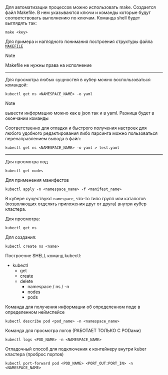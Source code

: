 Для автоматизации процессов можно использовать make. Создается файл Makefile. В нем указываются ключи и команды которые будут соответствовать выполнению по ключам.
Команда shell будет выглядять так:

```shell
make <key>
```

Для примера и наглядного понимания построения структуры файла [`MAKEFILE`](https://github.com/Limewax163/k8s/blob/main/Makefile.md)

> [!NOTE]
> Makefile не нужны права на исполнение
---

Для просмотра любых сущностей в кубер можно воспользоваться командой:

```shell
kubectl get ns <NAMESPACE_NAME> -o yaml
```
> [!NOTE]
> вывести информацию можно как в json так и в yaml. Разница будет в окончании команды

Соответственно для отладки и быстрого получения настроек для любого удобного редактирования либо парсинга можно пользоваться перенаправлением вывода в файл:

```shell
kubectl get ns <NAMESPACE_NAME> -o yaml > test.yaml
```
---

Для просмотра нод
```shell
kubectl get nodes
```

Для применения манифестов
```shell
kubectl apply -n <namespace_name> -f <manifest_name>
```
В кубере существуют `namespace`, что-то типо групп или каталогов (позволяющих отделять приложения друг от друга) внутри кубер кластера.

Для просмотра:

```shell
kubectl get ns
```

Для создания:

```shell
kubectl create ns <name>
```


Построение SHELL команд kubectl:
* kubectl
  - get
  - create
  - delete
    - namespace / ns / -n
    - nodes
    - pods

Команда для получения информации об определенном поде в определенном неймспейсе
```shell
kubectl describe pod <pod_name> -n <namespace_name>
```
Команда для просмотра логов (РАБОТАЕТ ТОЛЬКО С PODами)

```shell
kubectl logs <POD_NAME> -n <NAMESPACE_NAME>
```

Отладочный способ для подключения к контейнеру внутри kuber кластера (проброс портов)

```shell
kubectl port-forward pod <POD_NAME> <PORT_OUT:PORT_IN> -n <NAMESPACE_NAME>
```
